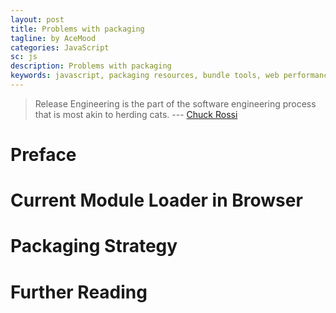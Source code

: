```yaml
---
layout: post
title: Problems with packaging
tagline: by AceMood
categories: JavaScript
sc: js
description: Problems with packaging
keywords: javascript, packaging resources, bundle tools, web performance optimize
---
```


> Release Engineering is the part of the software engineering process that is most akin to herding cats.
> --- <a class="authorOrTitle" href="https://www.facebook.com/chuckr">Chuck Rossi</a>

# Preface

# Current Module Loader in Browser

# Packaging Strategy

# Further Reading